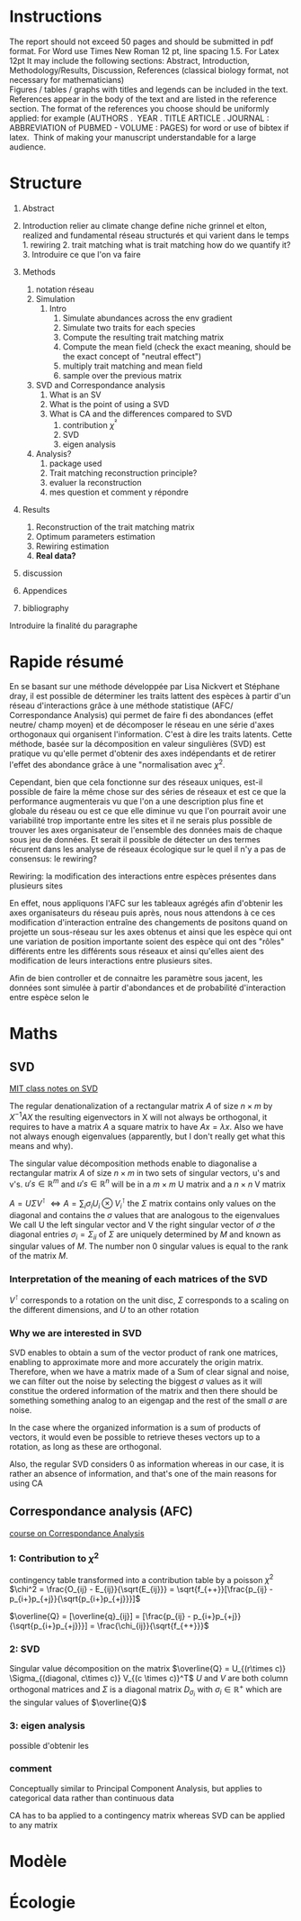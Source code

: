 # Instructions

The report should not exceed 50 pages and should be submitted in pdf format. For Word use Times New Roman 12 pt, line spacing 1.5. For Latex 12pt
It may include the following sections: Abstract, Introduction, Methodology/Results, Discussion, References (classical biology format, not necessary for mathematicians)    
Figures / tables / graphs with titles and legends can be included in the text.  
References appear in the body of the text and are listed in the reference section. The format of the references you choose should be uniformly applied: for example (AUTHORS .  YEAR . TITLE ARTICLE . JOURNAL : ABBREVIATION of PUBMED - VOLUME : PAGES) for word or use of bibtex if latex.
 Think of making your manuscript understandable for a large audience.

# Structure

1. Abstract
2. Introduction
		relier au climate change
		define niche grinnel et elton, realized and fundamental
		réseau structurés et qui varient dans le temps
		1. rewiring
		2. trait matching
			what is trait matching
			how do we quantify it?
		3. Introduire ce que l'on va faire

		 
1. Methods
	1. notation réseau
	2. Simulation
		1. Intro
			1. Simulate abundances across the env gradient
			2. Simulate two traits for each species
			3. Compute the resulting trait matching matrix 
			4. Compute the mean field (check the exact meaning, should be the exact concept of "neutral effect")
			5. multiply trait matching and mean field
			6. sample over the previous matrix
	3. SVD and Correspondance analysis
		1. What is an SV
		2. What is the point of using a SVD
		3. What is CA and the differences compared to SVD
			1. contribution $\chi^²$
			2. SVD
			3. eigen analysis
	4. Analysis?
		1. package used
		2. Trait matching reconstruction principle?
		3. evaluer la reconstruction
		4. mes question et comment y répondre
2. Results
	1. Reconstruction of the trait matching matrix
	2. Optimum parameters estimation
	3. Rewiring estimation
	4. **Real data?**
3. discussion
4. Appendices
5. bibliography

Introduire la finalité du paragraphe 

# Rapide résumé

En se basant sur une méthode développée par Lisa Nickvert et Stéphane dray, il est possible de déterminer les traits lattent des espèces à partir d'un réseau d'interactions grâce à une méthode statistique (AFC/ Correspondance Analysis) qui permet de faire fi des abondances (effet neutre/ champ moyen) et de décomposer le réseau en une série d'axes orthogonaux qui organisent l'information. C'est à dire les traits latents.
Cette méthode, basée sur la décomposition en valeur singulières (SVD) est pratique vu qu'elle permet d'obtenir des axes indépendants et de retirer l'effet des abondance grâce à une "normalisation avec $\chi^2$.

Cependant, bien que cela fonctionne sur des réseaux uniques, est-il possible de faire la même chose sur des séries de réseaux et est ce que la performance augmenterais vu que l'on a une description plus fine et globale du réseau ou est ce que elle diminue vu que l'on pourrait avoir une variabilité trop importante entre les sites et il ne serais plus possible de trouver les axes organisateur de l'ensemble des données mais de chaque sous jeu de données.
Et serait il possible de détecter un des termes récurent dans les analyse de réseaux écologique sur le quel il n'y a pas de consensus: le rewiring?

Rewiring: la modification des interactions entre espèces présentes dans plusieurs sites

En effet, nous appliquons l'AFC sur les tableaux agrégés afin d'obtenir les axes organisateurs du réseau puis après, nous nous attendons à ce ces modification d'interaction entraîne des changements de positons quand on projette un sous-réseau sur les axes obtenus et ainsi que les espèce qui ont une variation de position importante soient des espèce qui ont des "rôles" différents entre les différents sous réseaux et ainsi qu'elles aient des modification de leurs interactions entre plusieurs sites.

Afin de bien controller et de connaitre les paramètre sous jacent, les données sont simulée à partir d'abondances et de probabilité d'interaction entre espèce selon le  


# Maths

## SVD

[MIT class notes on SVD](https://www.google.com/url?sa=t&source=web&rct=j&opi=89978449&url=https://math.mit.edu/classes/18.095/2016IAP/lec2/SVD_Notes.pdf&ved=2ahUKEwi-wKjS7beFAxWCT6QEHZAbAWwQFnoECDsQAQ&usg=AOvVaw0X6GdgXWT--aZvuvcmo3ZM)

The regular denationalization of a rectangular matrix $A$ of size $n \times m$ by $X^{-1} AX$ the resulting eigenvectors in X will not always be orthogonal, it requires to have a matrix $A$ a square matrix to have $Ax = \lambda x$. Also we have not always enough eigenvalues (apparently, but I don't really get what this means and why).

The singular value décomposition methods enable to diagonalise a rectangular matrix $A$ of size $n \times m$ in two sets of singular vectors, u's and v's. 
$u's \in \mathbb{R}^m$ and $u's \in \mathbb{R}^n$ will be in a $m \times m$ U matrix and a $n \times n$ V matrix

$A = U \Sigma V^\intercal$
$\Leftrightarrow A = \sum_i \sigma_i U_i \otimes V_i^\intercal$
the  $\Sigma$ matrix contains only values on the diagonal and contains the $\sigma$ values that are analogous to the eigenvalues 
We call U the left singular vector and V the right singular vector of $\sigma$
the diagonal entries $\sigma_i = \Sigma_{ii}$ of $\Sigma$ are uniquely determined by $M$ and known as singular values of $M$. The number non 0 singular values is equal to the rank of the matrix $M$.

### Interpretation of the meaning of each matrices of the SVD

$V^\intercal$ corresponds to a rotation on the unit disc, $\Sigma$ corresponds to a  scaling on the different dimensions, and $U$ to an other rotation 


### Why we are interested in SVD

SVD enables to obtain a sum of the vector product of rank one matrices, enabling to approximate more and more accurately the origin matrix. Therefore, when we have a matrix made of a Sum of clear signal and noise, we can filter out the noise by selecting the biggest $\sigma$ values as it will constitue the ordered information of the matrix and then there should be something something analog to an eigengap and the rest of the small $\sigma$ are noise.

In the case where the organized information is a sum of products of vectors, it would even be possible to retrieve theses vectors up to a rotation, as long as these are orthogonal.

Also, the regular SVD considers 0 as information whereas in our case, it is rather an absence of information, and that's one of the main reasons for using CA

## Correspondance analysis (AFC)
[course on Correspondance Analysis](https://statmath.wu.ac.at/courses/CAandRelMeth/caipA.pdf)

### 1: Contribution to $\chi^2$
contingency table transformed into a contribution table by a poisson $\chi^2$ 
$\chi^2 = \frac{O_{ij} -  E_{ij}}{\sqrt{E_{ij}}} = \sqrt{f_{++}}[\frac{p_{ij} - p_{i+}p_{+j}}{\sqrt{p_{i+}p_{+j}}}]$

$\overline{Q} = [\overline{q}_{ij}] = [\frac{p_{ij} - p_{i+}p_{+j}}{\sqrt{p_{i+}p_{+j}}}] = \frac{\chi_{ij}}{\sqrt{f_{++}}}$

### 2: SVD
Singular value décomposition on the matrix $\overline{Q} = U_{(r\times c)} \Sigma_{(diagonal, c\times c)} V_{(c \times c)}^T$ 
$U$ and $V$ are both column orthogonal matrices and $\Sigma$ is a diagonal matrix $D_{\sigma_i}$ with $\sigma_i \in \mathbb{R}^+$ which are the singular values of $\overline{Q}$

### 3: eigen analysis

possible d'obtenir les 

### comment
Conceptually similar to Principal Component Analysis, but applies to categorical data rather than continuous data

CA has to ba applied to a contingency matrix whereas SVD can be applied to any matrix

# Modèle



# Écologie

